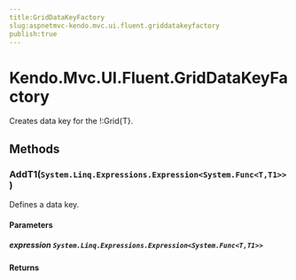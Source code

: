 ```yaml
---
title:GridDataKeyFactory
slug:aspnetmvc-kendo.mvc.ui.fluent.griddatakeyfactory
publish:true
---
```


# Kendo.Mvc.UI.Fluent.GridDataKeyFactory
Creates data key for the !:Grid{T}.



## Methods

### AddT1(`System.Linq.Expressions.Expression<System.Func<T,T1>>`)
Defines a data key.


#### Parameters

##### expression `System.Linq.Expressions.Expression<System.Func<T,T1>>`




#### Returns





